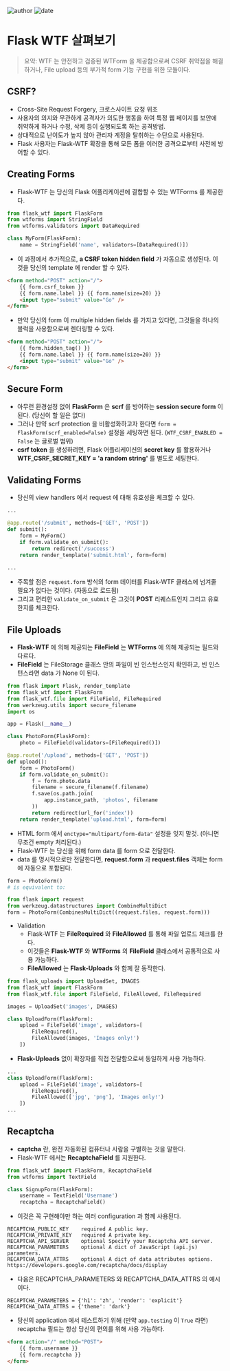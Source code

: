 
![author](https://img.shields.io/badge/author-daesungRa-lightgray.svg?style=flat-square)
![date](https://img.shields.io/badge/date-190527-lightgray.svg?style=flat-square)

# Flask WTF 살펴보기

> 요약: WTF 는 안전하고 검증된 WTForm 을 제공함으로써 CSRF 취약점을 해결하거나, File upload 등의 부가적 form 기능 구현을 위한 모듈이다.

## CSRF?

- Cross-Site Request Forgery, 크로스사이트 요청 위조
- 사용자의 의지와 무관하게 공격자가 의도한 행동을 하여 특정 웹 페이지를 보안에 취약하게 하거나 수정, 삭제 등이 실행되도록 하는 공격방법.
- 상대적으로 난이도가 높지 않아 관리자 계정을 탈취하는 수단으로 사용된다.
- Flask 사용자는 Flask-WTF 확장을 통해 모든 폼을 이러한 공격으로부터 사전에 방어할 수 있다.

## Creating Forms

- Flask-WTF 는 당신의 Flask 어플리케이션에 결합할 수 있는 WTForms 를 제공한다.
```python
from flask_wtf import FlaskForm
from wtforms import StringField
from wtforms.validators import DataRequired

class MyForm(FlaskForm):
    name = StringField('name', validators=[DataRequired()])
```
- 이 과정에서 추가적으로, **a CSRF token hidden field** 가 자동으로 생성된다. 이것을 당신의 template 에 render 할 수 있다.
```html
<form method="POST" action="/">
    {{ form.csrf_token }}
    {{ form.name.label }} {{ form.name(size=20) }}
    <input type="submit" value="Go" />
</form>
```
- 만약 당신의 form 이 multiple hidden fields 를 가지고 있다면, 그것들을 하나의 블럭을 사용함으로써 렌더링할 수 있다.
```html
<form method="POST" action="/">
    {{ form.hidden_tag() }}
    {{ form.name.label }} {{ form.name(size=20) }}
    <input type="submit" value="Go" />
</form>
```

## Secure Form

- 아무런 환경설정 없이 **FlaskForm** 은 **scrf** 를 방어하는 **session secure form** 이 된다. (당신이 할 일은 없다)
- 그러나 만약 scrf protection 을 비활성화하고자 한다면 ```form = FlaskForm(scrf_enabled=False)``` 설정을 세팅하면 된다. (```WTF_CSRF_ENABLED = False``` 는 글로벌 범위)
- **csrf token** 을 생성하려면, Flask 어플리케이션의 **secret key** 를 활용하거나 **WTF_CSRF_SECRET_KEY = 'a random string'** 를 별도로 세팅한다. 

## Validating Forms

- 당신의 view handlers 에서 request 에 대해 유효성을 체크할 수 있다.
```python
...

@app.route('/submit', methods=['GET', 'POST'])
def submit():
    form = MyForm()
    if form.validate_on_submit():
        return redirect('/success')
    return render_template('submit.html', form=form)
    
...
```
- 주목할 점은 ```request.form``` 방식의 form 데이터를 Flask-WTF 클래스에 넘겨줄 필요가 없다는 것이다. (자동으로 로드됨)
- 그리고 편리한 ```validate_on_submit``` 은 그것이 **POST** 리퀘스트인지 그리고 유효한지를 체크한다.

## File Uploads

- **Flask-WTF** 에 의해 제공되는 **FileField** 는 **WTForms** 에 의해 제공되는 필드와 다르다.
- **FileField** 는 FileStorage 클래스 안의 파일이 빈 인스턴스인지 확인하고, 빈 인스턴스라면 data 가 None 이 된다.
```python
from flask import Flask, render_template
from flask_wtf import FlaskForm
from flask_wtf.file import FileField, FileRequired
from werkzeug.utils import secure_filename
import os

app = Flask(__name__)

class PhotoForm(FlaskForm):
    photo = FileField(validators=[FileRequired()])

@app.route('/upload', methods=['GET', 'POST'])
def upload():
    form = PhotoForm()
    if form.validate_on_submit():
        f = form.photo.data
        filename = secure_filename(f.filename)
        f.save(os.path.join(
            app.instance_path, 'photos', filename
        ))
        return redirect(url_for('index'))
    return render_template('upload.html', form=form)
```
- HTML form 에서 ```enctype="multipart/form-data"``` 설정을 잊지 말것. (아니면 무조건 empty 처리된다.)
- Flask-WTF 는 당신을 위해 form data 를 form 으로 전달한다.
- data 를 명시적으로만 전달한다면, **request.form** 과 **request.files** 객체는 form 에 자동으로 포함된다.
```python
form = PhotoForm()
# is equivalent to:

from flask import request
from werkzeug.datastructures import CombineMultiDict
form = PhotoForm(CombinesMultiDict((request.files, request.form)))
```
- Validation
    * Flask-WTF 는 **FileRequired** 와 **FileAllowed** 를 통해 파일 업로드 체크를 한다.
    * 이것들은 **Flask-WTF** 와 **WTForms** 의 **FileField** 클래스에서 공통적으로 사용 가능하다.
    * **FileAllowed** 는 **Flask-Uploads** 와 함께 잘 동작한다.
```python
from flask_uploads import UploadSet, IMAGES
from flask_wtf import FlaskForm
from flask_wtf.file import FileField, FileAllowed, FileRequired

images = UploadSet('images', IMAGES)

class UploadForm(FlaskForm):
    upload = FileField('image', validators=[
        FileRequired(),
        FileAllowed(images, 'Images only!')
    ])
```
- **Flask-Uploads** 없이 확장자를 직접 전달함으로써 동일하게 사용 가능하다.
```python
...
class UploadForm(FlaskForm):
    upload = FileField('image', validators=[
        FileRequired(),
        FileAllowed(['jpg', 'png'], 'Images only!')
    ])
...
```

## Recaptcha

- **captcha** 란, 완전 자동화된 컴퓨터나 사람을 구별하는 것을 말한다.
- Flask-WTF 에서는 **RecaptchaField** 를 지원한다.
```python
from flask_wtf import FlaskForm, RecaptchaField
from wtforms import TextField

class SignupForm(FlaskForm):
    username = TextField('Username')
    recaptcha = RecaptchaField()
```
- 이것은 꼭 구현해야만 하는 여러 configuration 과 함께 사용된다.
```
RECAPTCHA_PUBLIC_KEY	required A public key.
RECAPTCHA_PRIVATE_KEY	required A private key.
RECAPTCHA_API_SERVER	optional Specify your Recaptcha API server.
RECAPTCHA_PARAMETERS	optional A dict of JavaScript (api.js) parameters.
RECAPTCHA_DATA_ATTRS	optional A dict of data attributes options. https://developers.google.com/recaptcha/docs/display
```
- 다음은 RECAPTCHA_PARAMETERS 와 RECAPTCHA_DATA_ATTRS 의 예시이다.
```text
RECAPTCHA_PARAMETERS = {'h1': 'zh', 'render': 'explicit'}
RECAPTCHA_DATA_ATTRS = {'theme': 'dark'}
```
- 당신의 application 에서 테스트하기 위해 (만약 ```app.testing``` 이 ```True``` 라면) recaptcha 필드는 항상 당신의 편의를 위해 사용 가능하다.
```html
<form action="/" method="POST">
    {{ form.username }}
    {{ form.recaptcha }}
</form>
```




